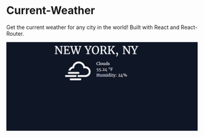 # Current-Weather
Get the current weather for any city in the world! Built with React and React-Router.

![alt text](https://raw.githubusercontent.com/qualitydixon/Current-Weather/master/screenshots/screen_new_york.png "Screenshot")
